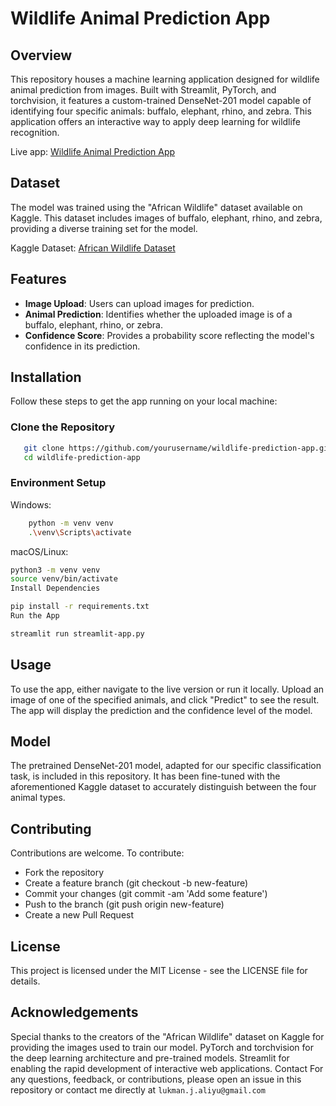 # Wildlife Animal Prediction App

## Overview

This repository houses a machine learning application designed for wildlife animal prediction from images. Built with Streamlit, PyTorch, and torchvision, it features a custom-trained DenseNet-201 model capable of identifying four specific animals: buffalo, elephant, rhino, and zebra. This application offers an interactive way to apply deep learning for wildlife recognition.

Live app: [Wildlife Animal Prediction App](https://wildlifeclassify.streamlit.app/)

## Dataset

The model was trained using the "African Wildlife" dataset available on Kaggle. This dataset includes images of buffalo, elephant, rhino, and zebra, providing a diverse training set for the model.

Kaggle Dataset: [African Wildlife Dataset](https://www.kaggle.com/datasets/biancaferreira/african-wildlife)

## Features

- **Image Upload**: Users can upload images for prediction.
- **Animal Prediction**: Identifies whether the uploaded image is of a buffalo, elephant, rhino, or zebra.
- **Confidence Score**: Provides a probability score reflecting the model's confidence in its prediction.

## Installation

Follow these steps to get the app running on your local machine:

### **Clone the Repository**

```bash
   git clone https://github.com/yourusername/wildlife-prediction-app.git
   cd wildlife-prediction-app
```

### **Environment Setup**

Windows:

```bash
    python -m venv venv
    .\venv\Scripts\activate
```

macOS/Linux:

```bash
python3 -m venv venv
source venv/bin/activate
Install Dependencies
```

```bash
pip install -r requirements.txt
Run the App
```

```bash
streamlit run streamlit-app.py
```

## **Usage**

To use the app, either navigate to the live version or run it locally. Upload an image of one of the specified animals, and click "Predict" to see the result. The app will display the prediction and the confidence level of the model.

## **Model**
   
The pretrained DenseNet-201 model, adapted for our specific classification task, is included in this repository. It has been fine-tuned with the aforementioned Kaggle dataset to accurately distinguish between the four animal types.

## **Contributing**

Contributions are welcome. To contribute:

- Fork the repository
- Create a feature branch (git checkout -b new-feature)
- Commit your changes (git commit -am 'Add some feature')
- Push to the branch (git push origin new-feature)
- Create a new Pull Request

## License

This project is licensed under the MIT License - see the LICENSE file for details.

## Acknowledgements

Special thanks to the creators of the "African Wildlife" dataset on Kaggle for providing the images used to train our model.
PyTorch and torchvision for the deep learning architecture and pre-trained models.
Streamlit for enabling the rapid development of interactive web applications.
Contact
For any questions, feedback, or contributions, please open an issue in this repository or contact me directly at `lukman.j.aliyu@gmail.com`
